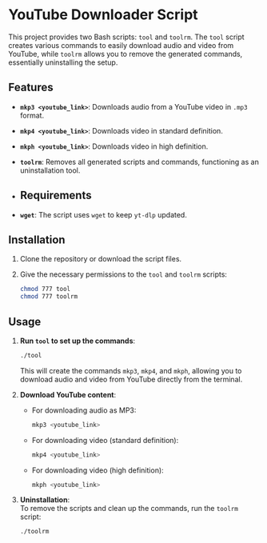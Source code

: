 # YouTube Downloader Script

This project provides two Bash scripts: `tool` and `toolrm`. The `tool` script creates various commands to easily download audio and video from YouTube, while `toolrm` allows you to remove the generated commands, essentially uninstalling the setup.

## Features

- **`mkp3 <youtube_link>`**: Downloads audio from a YouTube video in `.mp3` format.
- **`mkp4 <youtube_link>`**: Downloads video in standard definition.
- **`mkph <youtube_link>`**: Downloads video in high definition.
- **`toolrm`**: Removes all generated scripts and commands, functioning as an uninstallation tool.

- ## Requirements

- **`wget`**: The script uses `wget` to keep `yt-dlp` updated.

## Installation

1. Clone the repository or download the script files.
2. Give the necessary permissions to the `tool` and `toolrm` scripts:

   ```bash
   chmod 777 tool
   chmod 777 toolrm
   ```

## Usage

1. **Run `tool` to set up the commands**:

   ```bash
   ./tool
   ```

   This will create the commands `mkp3`, `mkp4`, and `mkph`, allowing you to download audio and video from YouTube directly from the terminal.

2. **Download YouTube content**:

   - For downloading audio as MP3:
     ```bash
     mkp3 <youtube_link>
     ```

   - For downloading video (standard definition):
     ```bash
     mkp4 <youtube_link>
     ```

   - For downloading video (high definition):
     ```bash
     mkph <youtube_link>
     ```

3. **Uninstallation**:  
   To remove the scripts and clean up the commands, run the `toolrm` script:

   ```bash
   ./toolrm
   ```
